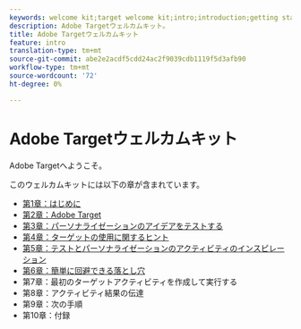 ```yaml
---
keywords: welcome kit;target welcome kit;intro;introduction;getting started
description: Adobe Targetウェルカムキット。
title: Adobe Targetウェルカムキット
feature: intro
translation-type: tm+mt
source-git-commit: abe2e2acdf5cdd24ac2f9039cdb1119f5d3afb90
workflow-type: tm+mt
source-wordcount: '72'
ht-degree: 0%

---
```



# Adobe Targetウェルカムキット

Adobe Targetへようこそ。

このウェルカムキットには以下の章が含まれています。

* [第1章：はじめに](/help/c-intro/target-welcome-kit-1.md)
* [第2章：Adobe Target](/help/c-intro/target-welcome-kit-2.md)
* [第3章：パーソナライゼーションのアイデアをテストする](/help/c-intro/target-welcome-kit-3.md)
* [第4章：ターゲットの使用に関するヒント](/help/c-intro/target-welcome-kit-4.md)
* [第5章：テストとパーソナライゼーションのアクティビティのインスピレーション](/help/c-intro/target-welcome-kit-5.md)
* [第6章：簡単に回避できる落とし穴](/help/c-intro/target-welcome-kit-6.md)
* 第7章：最初のターゲットアクティビティを作成して実行する
* 第8章：アクティビティ結果の伝達
* 第9章：次の手順
* 第10章：付録
